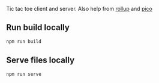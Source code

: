 Tic tac toe client and server. Also help from [rollup] and [pico]

[rollup]: https://rollupjs.org/guide/en/

## Run build locally

```bash
npm run build
```

## Serve files locally

```
npm run serve
```

[rollup]: https://rollupjs.org/guide/en/
[pico]: https://picocss.com/docs/